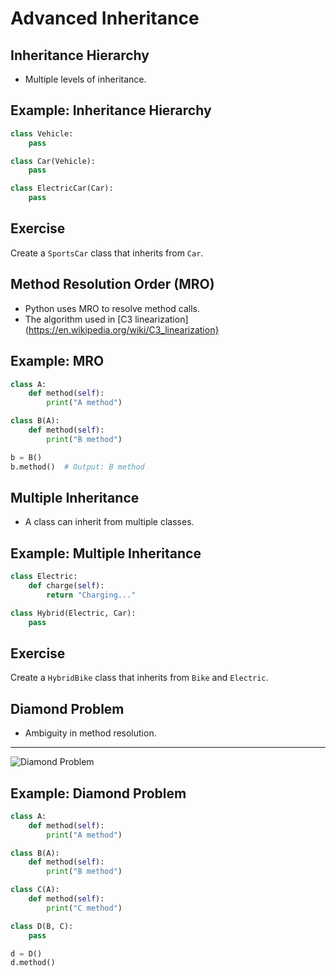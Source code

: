 # Advanced Inheritance

## Inheritance Hierarchy

- Multiple levels of inheritance.

## Example: Inheritance Hierarchy

```python
class Vehicle:
    pass

class Car(Vehicle):
    pass

class ElectricCar(Car):
    pass
```

## Exercise

Create a `SportsCar` class that inherits from `Car`.

## Method Resolution Order (MRO)

- Python uses MRO to resolve method calls.
- The algorithm used in [C3 linearization](https://en.wikipedia.org/wiki/C3_linearization}

## Example: MRO

```python
class A:
    def method(self):
        print("A method")

class B(A):
    def method(self):
        print("B method")

b = B()
b.method()  # Output: B method
```

## Multiple Inheritance

- A class can inherit from multiple classes.

## Example: Multiple Inheritance

```python
class Electric:
    def charge(self):
        return "Charging..."

class Hybrid(Electric, Car):
    pass
```

## Exercise

Create a `HybridBike` class that inherits from `Bike` and `Electric`.

## Diamond Problem

- Ambiguity in method resolution.

---

![Diamond Problem](https://upload.wikimedia.org/wikipedia/commons/thumb/8/8e/Diamond_inheritance.svg/320px-Diamond_inheritance.svg.png)

## Example: Diamond Problem

```python
class A:
    def method(self):
        print("A method")

class B(A):
    def method(self):
        print("B method")

class C(A):
    def method(self):
        print("C method")

class D(B, C):
    pass

d = D()
d.method()
```

